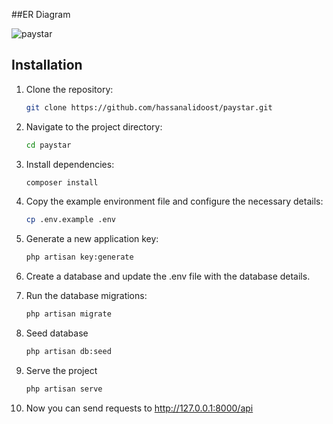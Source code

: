##ER Diagram

![paystar](https://github.com/hassanalidoost/paystar/assets/46284743/43681c7b-ca6c-4482-b644-e80b1a3720f6)


## Installation

1. Clone the repository:

   ```bash
   git clone https://github.com/hassanalidoost/paystar.git

2. Navigate to the project directory:
   
   ```bash
   cd paystar

3. Install dependencies:

    ```bash
    composer install

4. Copy the example environment file and configure the necessary details:

    ```bash
    cp .env.example .env
    
5. Generate a new application key:
     ```bash
     php artisan key:generate
6. Create a database and update the .env file with the database details.
7. Run the database migrations:
    ```bash
    php artisan migrate
8. Seed database
    ```bash
    php artisan db:seed
9. Serve the project
    ```bash
    php artisan serve

10. Now you can send requests to http://127.0.0.1:8000/api
